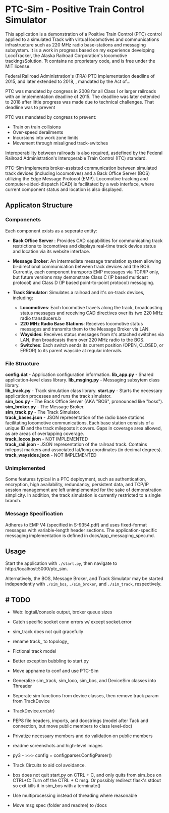 # PTC-Sim - Positive Train Control Simulator

This application is a demonstration of a Positive Train Control (PTC) control applied to a simulated Track with virtual locomotives and communications infrastructure such as 220 MHz radio base-stations and messaging subsystem. It is a work in progress based on my experience developing LocoTracker, the Alaska Railroad Corporation's locomotive trackingsSolution. Tt contains no proprietary code, and is free under the MIT license.

Federal Railroad Administration's (FRA) PTC implementation deadline of 2015, and later extended to 2018, , mandated by the Act of...

PTC was mandated by congress in 2008 for all Class I or larger railroads with an implementation deadline of 2015. The deadline was later extended to 2018 after little progress was made due to technical challenges. That deadline was to prevent

PTC was mandated by congress to prevent:

* Train on train collisions
* Over-speed derailments
* Incursions into work zone limits
* Movement through misaligned track-switches
  
Interoperability between railroads is also required, asdefined by the Federal Railroad Administration's Interoperable Train Control (ITC) standard.

PTC-Sim implements broker-assisted communication between simulated track devices (including locomotives) and a Back Office Server (BOS) utilizing the Edge Message Protocol (EMP). Locomotive tracking and computer-aided-dispatch (CAD) is facilitated by a web interface, where current component status and location is also displayed.

## Applicaton Structure

### Componenets

Each component exists as a seperate entity:

* **Back Office Server** : Provides CAD capabilities for communicating track restrictions to locomotives and displays real-time track device status and location via its website interface.

* **Message Broker**: An intermediate message translation system allowing bi-directional communication between track devices and the BOS.  Currently, each component transports EMP messages via TCP/IP only, but future versions may demonstrate Class C (IP based multicast protocol) and Class D (IP based point-to-point protocol) messaging.

* **Track Simulator**: Simulates a railroad and it's on-track devices, including:  
  * **Locomotives**:  Each locomotive travels along the track, broadcasting status messages and receiving CAD directives over its two 220 MHz radio transducers.b
  * **220 MHz Radio Base Stations**: Receives locomotive status messages and transmits them to the Message Broker via LAN.
  * **Waysides**: Receives status messages from it's attached switches via LAN, then broadcasts them over 220 MHz radio to the BOS.
  * **Switches**: Each switch sends its current position (OPEN, CLOSED, or ERROR) to its parent wayside at regular intervals.

### File Structure

**config.dat** - Application configuration information.
**lib_app.py** - Shared application-level class library.
**lib_msging.py** - Messaging subsytem class library.  
**lib_track.py** - Track simulation class library.
**start.py** - Starts the necessary application processes and runs the track simulator.  
**sim_bos.py** - The Back Office Server (AKA "BOS", pronounced like "boss").  
**sim_broker.py** - The Message Broker.  
**sim_track.py** - The Track Simulator.  
**track_bases.json** - JSON representation of the radio base stations facilitating locomotive communications. Each base station consists of a unique ID and the track mileposts it covers. Gaps in coverage area allowed, as are areas of overlapping coverage.  
**track_locos.json** - NOT IMPLEMENTED  
**track_rail.json** - JSON representation of the railroad track. Contains milepost markers and associated lat/long coordinates (in decimal degrees).
**track_waysides.json** - NOT IMPLEMENTED

### Unimplemented

Some features typical in a PTC deployment, such as authentication, encryption, high availability, redundancy, persistent data, and TCP/IP session management are left unimplemented for the sake of demonstration simplicity. In addition, the track simulation is currently restricted to a single branch.

### Message Specification

Adheres to EMP V4 (specified in S-9354.pdf) and uses fixed-format messages with variable-length header sections. The application-specific messaging implementation is defined in docs/app_messaging_spec.md.

## Usage

Start the application with `./start.py`, then navigate to http://localhost:5000/ptc_sim.
  
Alternatively, the BOS, Message Broker, and Track Simulator may be started independently with `./sim_bos`, `./sim_broker`, and `./sim_track`, respectively.

## # TODO

* Web: logtail/console output, broker queue sizes  
* Catch specific socket conn errors w/ except socket.error  
* sim_track does not quit gracefully
* rename track_ to topology_
* Fictional track model
* Better exception bubbling to start.py
* Move appname to conf and use PTC-Sim
* Generalize sim_track, sim_loco, sim_bos, and DeviceSim classes into Threader
* Seperate sim functions from device classes, then remove track param from TrackDevice
* TrackDevice.err(str)

* PEP8 file headers, imports, and docstrings (model after Tack and connection, but move public members to class level-doc)  
* Privatize necessary members and do validation on public members  
* readme screenshots and high-level images  
* py3 - >>> config = configparser.ConfigParser()
* Track Circuits to aid col avoidance.  
* bos does not quit start.py on CTRL + C, and only quits from sim_bos on CTRL+C: Turn off the CTRL + C msg. Or possibly redirect flask's stdout so exit kills it in sim_bos with a terminate()
* Use multiprocessing instead of threading where reasonable
* Move msg spec (folder and readme) to /docs